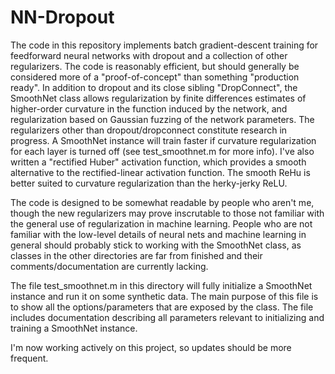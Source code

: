 NN-Dropout
==========

The code in this repository implements batch gradient-descent training for feedforward neural networks with dropout and a collection of other regularizers. The code is reasonably efficient, but should generally be considered more of a "proof-of-concept" than something "production ready". In addition to dropout and its close sibling "DropConnect", the SmoothNet class allows regularization by finite differences estimates of higher-order curvature in the function induced by the network, and regularization based on Gaussian fuzzing of the network parameters. The regularizers other than dropout/dropconnect constitute research in progress. A SmoothNet instance will train faster if curvature regularization for each layer is turned off (see test_smoothnet.m for more info). I've also written a "rectified Huber" activation function, which provides a smooth alternative to the rectified-linear activation function. The smooth ReHu is better suited to curvature regularization than the herky-jerky ReLU.

The code is designed to be somewhat readable by people who aren't me, though the new regularizers may prove inscrutable to those not familiar with the general use of regularization in machine learning. People who are not familiar with the low-level details of neural nets and machine learning in general should probably stick to working with the SmoothNet class, as classes in the other directories are far from finished and their comments/documentation are currently lacking.

The file test_smoothnet.m in this directory will fully initialize a SmoothNet instance and run it on some synthetic data. The main purpose of this file is to show all the options/parameters that are exposed by the class. The file includes documentation describing all parameters relevant to initializing and training a SmoothNet instance.

I'm now working actively on this project, so updates should be more frequent.
